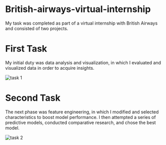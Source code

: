 # British-airways-virtual-internship

My task was completed as part of a virtual internship with British Airways and consisted of two projects. 

# First Task
My initial duty was data analysis and visualization, in which I evaluated and visualized data in order to acquire insights.

![task 1](https://user-images.githubusercontent.com/45523231/212751806-40ab53aa-15b8-4871-a711-286731903ac6.png)

# Second Task
The next phase was feature engineering, in which I modified and selected characteristics to boost model performance. I then attempted a series of predictive models, conducted comparative research, and chose the best model.

![task 2](https://user-images.githubusercontent.com/45523231/212751824-44d0f11a-3bbf-4301-bcdc-7856f4202b35.png)
